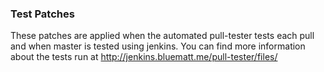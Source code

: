 
### Test Patches ###

These patches are applied when the automated pull-tester
tests each pull and when master is tested using jenkins.
You can find more information about the tests run at
[http://jenkins.bluematt.me/pull-tester/files/
](http://jenkins.bluematt.me/pull-tester/files/)